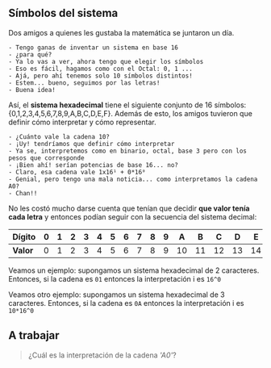 ## Símbolos del sistema

Dos amigos a quienes les gustaba la matemática se juntaron un día.

```
- Tengo ganas de inventar un sistema en base 16
- ¿para qué?
- Ya lo vas a ver, ahora tengo que elegir los símbolos
- Eso es fácil, hagamos como con el Octal: 0, 1 ...
- Ajá, pero ahí tenemos solo 10 símbolos distintos!
- Estem... bueno, seguimos por las letras!
- Buena idea!
```

Así, el **sistema hexadecimal** tiene el siguiente conjunto de 16 símbolos: {0,1,2,3,4,5,6,7,8,9,A,B,C,D,E,F}. Además de esto, los amigos tuvieron que definir cómo interpretar y cómo representar.

```
- ¿Cuánto vale la cadena 10?
- ¡Uy! tendríamos que definir cómo interpretar
- Ya se, interpretemos como en binario, octal, base 3 pero con los pesos que corresponde
- ¡Bien ahí! serían potencias de base 16... no?
- Claro, esa cadena vale 1x16¹ + 0*16⁰
- Genial, pero tengo una mala noticia... como interpretamos la cadena A0?
- Chan!!
```

No les costó mucho darse cuenta que tenían que decidir **que valor tenía cada letra** y entonces podían seguir con la secuencia del sistema decimal:

|Dígito | 0 | 1 | 2 | 3 | 4 | 5 | 6 | 7 | 8 | 9 | A | B | C | D | E | F |
|-------|---|---|---|---|---|---|---|---|---|---|---|---|---|---|---|---|
|**Valor** | 0 | 1|2|3|4|5|6|7|8|9|10|11|12|13|14|15|


Veamos un ejemplo: supongamos un sistema hexadecimal de 2 caracteres. Entonces, si la cadena es `01` entonces la interpretación i es `16^0`

Veamos otro ejemplo: supongamos un sistema hexadecimal de 3 caracteres. Entonces, si la cadena es `0A` entonces la interpretación i es `10*16^0`

## A trabajar


>¿Cuál es la interpretación de la cadena _'A0'_?